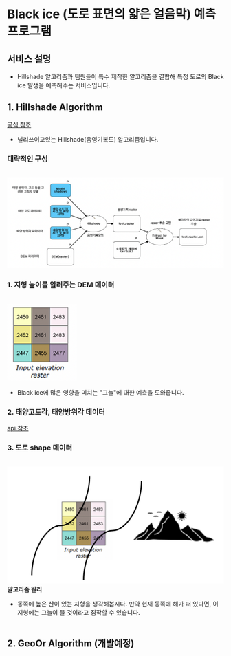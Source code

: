 # Black ice (도로 표면의 얇은 얼음막) 예측 프로그램

## 서비스 설명

- Hillshade 알고리즘과 팀원들이 특수 제작한 알고리즘을 결합해 특정 도로의 Black ice 발생을 예측해주는 서비스입니다.


## 1. Hillshade Algorithm
[공식 참조](https://pro.arcgis.com/en/pro-app/latest/tool-reference/3d-analyst/how-hillshade-works.htm)

- 널리쓰이고있는 Hillshade(음영기복도) 알고리즘입니다.<br>

### 대략적인 구성
<br><img src="img/readme_hillshade.png?raw=true"/><br>

### 1. 지형 높이를 알려주는 DEM 데이터
<br><img src="img/readme_dem.png?raw=true"/>
<br>
- Black ice에 많은 영향을 미치는 "그늘"에 대한 예측을 도와줍니다. 

### 2. 태양고도각, 태양방위각 데이터
[api 참조](https://www.data.go.kr/data/15012692/openapi.do)
<br>

### 3. 도로 shape 데이터
<br><img src="img/readme_road.png?raw=true"/>
<br>
<b>알고리즘 원리</b>
- 동쪽에 높은 산이 있는 지형을 생각해봅시다. 만약 현재 동쪽에 해가 떠 있다면, 이 지형에는 그늘이 뜰 것이라고 짐작할 수 있습니다.
<br><br>

## 2. GeoOr Algorithm (개발예정)
